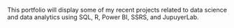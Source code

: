 This portfolio will display some of my recent projects related to data science and data analytics using SQL, R, Power BI, SSRS, and JupuyerLab.
